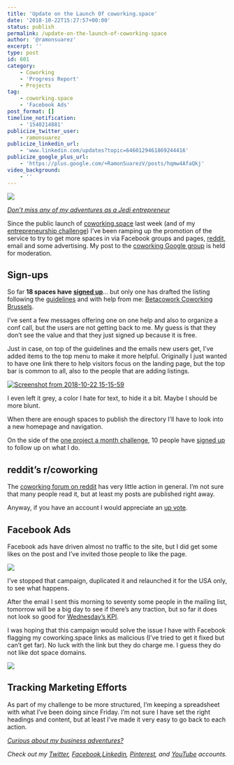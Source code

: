 ```yaml
---
title: 'Update on the Launch Of coworking.space'
date: '2018-10-22T15:27:57+00:00'
status: publish
permalink: /update-on-the-launch-of-coworking-space
author: '@ramonsuarez'
excerpt: ''
type: post
id: 601
category:
    - Coworking
    - 'Progress Report'
    - Projects
tag:
    - coworking.space
    - 'Facebook Ads'
post_format: []
timeline_notification:
    - '1540214881'
publicize_twitter_user:
    - ramonsuarez
publicize_linkedin_url:
    - 'www.linkedin.com/updates?topic=6460129461869244416'
publicize_google_plus_url:
    - 'https://plus.google.com/+RamonSuarezV/posts/hqmw4AfaQkj'
video_background:
    - ''
---
```

![](/uploads/2018/10/jedi-squirrel.gif)

*[Don’t miss any of my adventures as a Jedi entrepreneur](https://docs.google.com/forms/d/e/1FAIpQLSerPrYxhHkx55PoPtZrKvolDDw5Q-sMc5akSpWP4j0SxsjmzA/viewform)*

Since the public launch of [coworking.space](https://www.coworking.space) last week (and of my [entrepreneurship challenge](http://ramonsuarez.com/launching-at-least-one-project-every-month-my-entrepreneurship-learning-challenge/)) I’ve been ramping up the promotion of the service to try to get more spaces in via Facebook groups and pages, [reddit](https://www.reddit.com/r/CoWorking/comments/9pj5xt/free_directory_and_websites_for_coworking_spaces/), email and some advertising. My post to the [coworking Google group](https://groups.google.com/forum/#!forum/coworking) is held for moderation.

Sign-ups
--------

So far **18 spaces have** **[signed up](https://www.coworking.space/add/)**… but only one has drafted the listing following the [guidelines](https://www.coworking.space/how-to/) and with help from me: [Betacowork Coworking Brussels](https://betacowork.coworking.space).

I’ve sent a few messages offering one on one help and also to organize a conf call, but the users are not getting back to me. My guess is that they don’t see the value and that they just signed up because it is free.

Just in case, on top of the guidelines and the emails new users get, I’ve added items to the top menu to make it more helpful. Originally I just wanted to have one link there to help visitors focus on the landing page, but the top bar is common to all, also to the people that are adding listings.

[![Screenshot from 2018-10-22 15-15-59](https://ramonsuarez.files.wordpress.com/2018/10/screenshot-from-2018-10-22-15-15-59.png)](https://www.coworking.space)

I even left it grey, a color I hate for text, to hide it a bit. Maybe I should be more blunt.

When there are enough spaces to publish the directory I’ll have to look into a new homepage and navigation.

On the side of the [one project a month challenge](http://ramonsuarez.com/launching-at-least-one-project-every-month-my-entrepreneurship-learning-challenge/), 10 people have [signed up](https://ramonsuarez.com/do-you-want-to-hear-from-me/) to follow up on what I do.

reddit’s r/coworking
--------------------

The [coworking forum on reddit](https://www.reddit.com/r/CoWorking/) has very little action in general. I’m not sure that many people read it, but at least my posts are published right away.

Anyway, if you have an account I would appreciate an [up vote](https://www.reddit.com/r/CoWorking/comments/9pj5xt/free_directory_and_websites_for_coworking_spaces/).

Facebook Ads
------------

Facebook ads have driven almost no traffic to the site, but I did get some likes on the post and I’ve invited those people to like the page.

![](/uploads/2018/10/facebook-ads-coworking-space-first-campaign.png)

I’ve stopped that campaign, duplicated it and relaunched it for the USA only, to see what happens.

After the email I sent this morning to seventy some people in the mailing list, tomorrow will be a big day to see if there’s any traction, but so far it does not look so good for [Wednesday’s KPI](http://ramonsuarez.com/next-weeks-kpis-for-coworking-space/).

I was hoping that this campaign would solve the issue I have with Facebook flagging my coworking.space links as malicious (I’ve tried to get it fixed but can’t get far). No luck with the link but they do charge me. I guess they do not like dot space domains.

![](/uploads/2018/10/img_20181022_1648067283931683048881199-1024x862.jpg)

Tracking Marketing Efforts
--------------------------

As part of my challenge to be more structured, I’m keeping a spreadsheet with what I’ve been doing since Friday. I’m not sure I have set the right headings and content, but at least I’ve made it very easy to go back to each action.

*[Curious about my business adventures?](https://ramonsuarez.com/do-you-want-to-hear-from-me/)*

*Check out my [Twitter](https://twitter.com/ramonsuarez), [Facebook](https://www.facebook.com/ramonsuarezdotcom),[Linkedin](https://www.linkedin.com/in/ramonsuarez/), [Pinterest](https://www.pinterest.com/ramonsuarez/), and [YouTube](https://www.youtube.com/ramonsuarezv) accounts.*